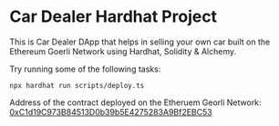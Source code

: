 # Car Dealer Hardhat Project

This is Car Dealer DApp that helps in selling your own car built on the Ethereum Goerli Network using Hardhat, Solidity & Alchemy.

Try running some of the following tasks:

```shell
npx hardhat run scripts/deploy.ts
```
Address of the contract deployed on the Etheruem Georli Network: [0xC1d19C973B84513D0b39b5E4275283A9Bf2EBC53](https://goerli.etherscan.io/address/0xC1d19C973B84513D0b39b5E4275283A9Bf2EBC53)
